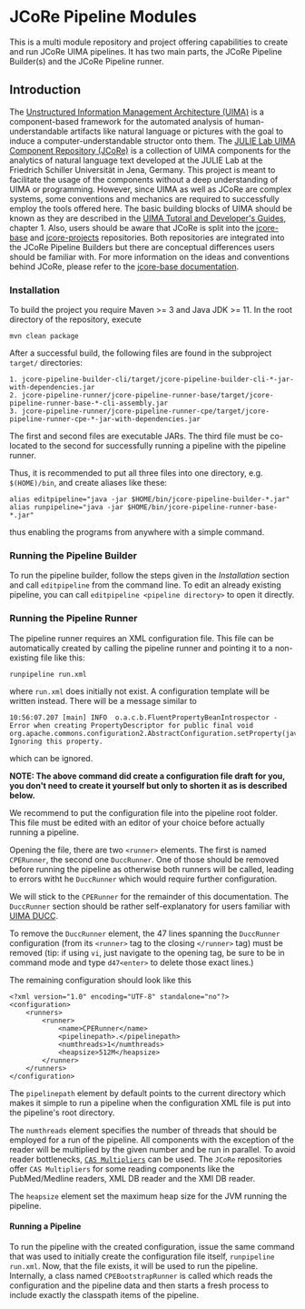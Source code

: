 # JCoRe Pipeline Modules

This is a multi module repository and project offering capabilities to create and run JCoRe UIMA pipelines. It has two main parts, the JCoRe Pipeline Builder(s) and the JCoRe Pipeline runner.

## Introduction

The [Unstructured Information Management Architecture (UIMA)](https://uima.apache.org/) is a component-based framework for the automated analysis of human-understandable artifacts like natural language or pictures with the goal to induce a computer-understandable structor onto them.
The [JULIE Lab  UIMA  Component  Repository (JCoRe)](https://github.com/JULIELab/jcore-base) is a collection of UIMA components for the analytics of natural language text developed at the JULIE Lab at the Friedrich Schiller Universität in Jena, Germany. This project is meant to facilitate the usage of the components without a deep understanding of UIMA or programming.
However, since UIMA as well as JCoRe are complex systems, some conventions and mechanics are required to successfully employ the tools offered here. The basic building blocks of UIMA should be known as they are described in the [UIMA Tutoral and Developer's Guides](https://uima.apache.org/d/uimaj-2.10.2/tutorials_and_users_guides.html#ugr.tug.aae.getting_started), chapter 1. Also, users should be aware that JCoRe is split into the [jcore-base](https://github.com/JULIELab/jcore-base) and [jcore-projects](https://github.com/JULIELab/jcore-projects) repositories. Both repositories are integrated into the JCoRe Pipeline Builders but there are conceptual differences users should be familiar with. For more information on the ideas and conventions behind JCoRe, please refer to the [jcore-base documentation](https://github.com/JULIELab/jcore-base).

### Installation

To build the project you require Maven >= 3 and Java JDK >= 11. In the root directory of the repository, execute

    mvn clean package
    
After a successful build, the following files are found in the subproject `target/` directories:

    1. jcore-pipeline-builder-cli/target/jcore-pipeline-builder-cli-*-jar-with-dependencies.jar
    2. jcore-pipeline-runner/jcore-pipeline-runner-base/target/jcore-pipeline-runner-base-*-cli-assembly.jar 
    3. jcore-pipeline-runner/jcore-pipeline-runner-cpe/target/jcore-pipeline-runner-cpe-*-jar-with-dependencies.jar
    
The first and second files are executable JARs. The third file must be co-located to the second for successfully running
a pipeline with the pipeline runner.

Thus, it is recommended to put all three files into one directory, e.g. `$(HOME)/bin`, and create aliases like these:

    alias editpipeline="java -jar $HOME/bin/jcore-pipeline-builder-*.jar"
    alias runpipeline="java -jar $HOME/bin/jcore-pipeline-runner-base-*.jar"
    
thus enabling the programs from anywhere with a simple command.

### Running the Pipeline Builder

To run the pipeline builder, follow the steps given in the *Installation* section and call `editpipeline` from the
command line. To edit an already existing pipeline, you can call `editpipeline <pipeline directory>` to open it
directly.

### Running the Pipeline Runner

The pipeline runner requires an XML configuration file. This file can be automatically created by calling
the pipeline runner and pointing it to a non-existing file like this:

    runpipeline run.xml
    
where `run.xml` does initially not exist. A configuration template will be written instead.
There will be a message similar to
 
    10:56:07.207 [main] INFO  o.a.c.b.FluentPropertyBeanIntrospector - Error when creating PropertyDescriptor for public final void org.apache.commons.configuration2.AbstractConfiguration.setProperty(java.lang.String,java.lang.Object)! Ignoring this property.
     
which can be ignored.

**NOTE: The above command did create a configuration file draft for you, you don't need to create it yourself but only to shorten it as is described below.**

We recommend to put the 
configuration file into the pipeline root folder. This file must be
edited with an editor of your choice before actually running a pipeline.

Opening the file, there are two `<runner>` elements. The first is named `CPERunner`, the second one
`DuccRunner`. One of those should be removed before running the pipeline as otherwise both runners will be called,
leading to errors witht he `DuccRunner` which would require further configuration.

We will stick to the `CPERunner` for the remainder of this documentation. The `DuccRunner` section should be rather
self-explanatory for users familiar with [UIMA DUCC](https://uima.apache.org/doc-uimaducc-whatitam.html).

To remove the `DuccRunner` element, the 47 lines spanning the `DuccRunner` configuration (from its `<runner>` tag to the
closing `</runner>` tag) must be removed (tip: if using `vi`, just navigate to the opening tag, be sure to be in command
mode and type `d47<enter>` to delete those exact lines.)

The remaining configuration should look like this

    <?xml version="1.0" encoding="UTF-8" standalone="no"?>
    <configuration>
        <runners>
            <runner>
                <name>CPERunner</name>
                <pipelinepath>.</pipelinepath>
                <numthreads>1</numthreads>
                <heapsize>512M</heapsize>
            </runner>
        </runners>
    </configuration>
    
    
The `pipelinepath` element by default points to the current directory which makes it simple to run a pipeline
when the configuration XML file is put into the pipeline's root directory.

The `numthreads` element specifies the number of threads that should be employed for a run of the pipeline.
All components with the exception of the reader will be multiplied by the given number and be run in parallel. To avoid
reader bottlenecks, [`CAS Multipliers`](https://uima.apache.org/d/uimaj-2.10.4/tutorials_and_users_guides.html#ugr.tug.cm)
can be used. The `JCoRe` repositories offer `CAS Multipliers` for some reading components like the PubMed/Medline readers,
XML DB reader and the XMI DB reader.

The `heapsize` element set the maximum heap size for the JVM running the pipeline.

#### Running a Pipeline

To run the pipeline with the created configuration, issue the same command that was used to initially create
the configuration file itself, `runpipeline run.xml`. Now, that the file exists, it will be used to run the pipeline.
Internally, a class named `CPEBootstrapRunner` is called which reads the configuration and the pipeline data and
then starts a fresh process to include exactly the classpath items of the pipeline. 
